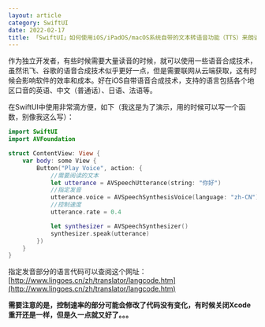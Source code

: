 ```yaml
---
layout: article
category: SwiftUI
date: 2022-02-17
title: 「SwiftUI」如何使用iOS/iPadOS/macOS系统自带的文本转语音功能（TTS）来朗读文本
---
```

<!-- excerpt-start -->
作为独立开发者，有些时候需要大量读音的时候，就可以使用一些语音合成技术，虽然讯飞、谷歌的语音合成技术似乎更好一点，但是需要联网从云端获取，这有时候会影响软件的效率和成本。好在iOS自带语音合成技术，支持的语言包括各个地区口音的英语、中文（普通话）、日语、法语等。

在SwiftUI中使用非常滴方便，如下（我这是为了演示，用的时候可以写一个函数，别像我这么写）：
```swift
import SwiftUI
import AVFoundation

struct ContentView: View {
    var body: some View {
        Button("Play Voice", action: {
			//需要阅读的文本
            let utterance = AVSpeechUtterance(string: "你好")
            //指定发音
            utterance.voice = AVSpeechSynthesisVoice(language: "zh-CN")
            //控制速度
            utterance.rate = 0.4

            let synthesizer = AVSpeechSynthesizer()
            synthesizer.speak(utterance)
        })
    }
}
```
指定发音部分的语言代码可以查阅这个网址：[http://www.lingoes.cn/zh/translator/langcode.htm](http://www.lingoes.cn/zh/translator/langcode.htm)

**需要注意的是，控制速率的部分可能会修改了代码没有变化，有时候关闭Xcode重开还是一样，但是久一点就又好了。。。**